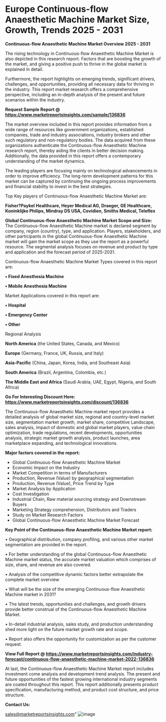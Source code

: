 # Europe Continuous-flow Anaesthetic Machine Market Size, Growth, Trends 2025 - 2031

<Strong> Continuous-flow Anaesthetic Machine Market Overview 2025 - 2031</strong>

The rising technology in Continuous-flow Anaesthetic Machine Market is also depicted in this research report. Factors that are boosting the growth of the market, and giving a positive push to thrive in the global market is explained in detail.

Furthermore, the report highlights on emerging trends, significant drivers, challenges, and opportunities, providing all necessary data for thriving in the industry. This report market research offers a comprehensive perspective, including an in-depth analysis of the present and future scenarios within the industry.

<strong>Request Sample Report @ <a href=https://www.marketreportsinsights.com/sample/136836>https://www.marketreportsinsights.com/sample/136836</a></strong>

The market overview included in this report provides information from a wide range of resources like government organizations, established companies, trade and industry associations, industry brokers and other such regulatory and non-regulatory bodies. The data acquired from these organizations authenticate the Continuous-flow Anaesthetic Machine research report, thereby aiding the clients in better decision making. Additionally, the data provided in this report offers a contemporary understanding of the market dynamics.

The leading players are focusing mainly on technological advancements in order to improve efficiency. The long-term development patterns for this market can be captured by continuing the ongoing process improvements and financial stability to invest in the best strategies.

Top Key players of Continuous-flow Anaesthetic Machine Market are:

<strong>Fisher?Paykel Healthcare, Heyer Medical AG, Draeger, GE Healthcare, Koninklijke Philips, Mindray DS USA, Covidien, Smiths Medical, Teleflex</strong>

<strong><b>Global Continuous-flow Anaesthetic Machine Market Scope and Size:</b></strong>
The Continuous-flow Anaesthetic Machine market is declared segment by company, region (country), type, and application. Players, stakeholders, and other participants in the global Continuous-flow Anaesthetic Machine market will gain the market scope as they use the report as a powerful resource. The segmental analysis focuses on revenue and product by type and application and the forecast period of 2025-2031.

Continuous-flow Anaesthetic Machine Market Types covered in this report are:

<strong>• Fixed Anesthesia Machine

• Mobile Anesthesia Machine</strong>

Market Applications covered in this report are:

<strong>• Hospital

• Emergency Center

• Other</strong> 

Regional Analysis

<strong>North America</strong> (the United States, Canada, and Mexico)

<strong>Europe</strong> (Germany, France, UK, Russia, and Italy)

<strong>Asia-Pacific</strong> (China, Japan, Korea, India, and Southeast Asia)

<strong>South America</strong> (Brazil, Argentina, Colombia, etc.)

<strong>The Middle East and Africa</strong> (Saudi Arabia, UAE, Egypt, Nigeria, and South Africa)

<strong>Go For Interesting Discount Here: <a href=https://www.marketreportsinsights.com/discount/136836>https://www.marketreportsinsights.com/discount/136836</a></strong>

The Continuous-flow Anaesthetic Machine market report provides a detailed analysis of global market size, regional and country-level market size, segmentation market growth, market share, competitive Landscape, sales analysis, impact of domestic and global market players, value chain optimization, trade regulations, recent developments, opportunities analysis, strategic market growth analysis, product launches, area marketplace expanding, and technological innovations.

<strong><b>Major factors covered in the report:</b></strong>
<ul>
  <li>Global Continuous-flow Anaesthetic Machine Market </li>
  <li>Economic Impact on the Industry</li>
  <li>Market Competition in terms of Manufacturers</li>
  <li>Production, Revenue (Value) by geographical segmentation</li>
  <li>Production, Revenue (Value), Price Trend by Type</li>
  <li>Market Analysis by Application</li>
  <li>Cost Investigation</li>
  <li>Industrial Chain, Raw material sourcing strategy and Downstream Buyers</li>
  <li>Marketing Strategy comprehension, Distributors and Traders</li>
  <li>Study on Market Research Factors</li>
  <li>Global Continuous-flow Anaesthetic Machine Market Forecast</li>
</ul>

<strong><b>Key Point of the Continuous-flow Anaesthetic Machine Market report:</b></strong>

• Geographical distribution, company profiling, and various other market segmentation are provided in the report.

• For better understanding of the global Continuous-flow Anaesthetic Machine market status, the accurate market valuation which comprises of size, share, and revenue are also covered.

• Analysis of the competitive dynamic factors better extrapolate the complete market overview

• What will be the size of the emerging Continuous-flow Anaesthetic Machine market in 2031?

• The latest trends, opportunities and challenges, and growth drivers provide better construal of the Continuous-flow Anaesthetic Machine Market.

• In-detail industrial analysis, sales study, and production understanding shed more light on the future market growth rate and scope.

• Report also offers the opportunity for customization as per the customer request.

<strong><b>View Full Report @ <a href=https://www.marketreportsinsights.com/industry-forecast/continuous-flow-anaesthetic-machine-market-2022-136836>https://www.marketreportsinsights.com/industry-forecast/continuous-flow-anaesthetic-machine-market-2022-136836</a></b></strong>


At last, the Continuous-flow Anaesthetic Machine Market report includes investment come analysis and development trend analysis. The present and future opportunities of the fastest growing international industry segments are coated throughout this report. This report additionally presents product specification, manufacturing method, and product cost structure, and price structure.

<strong>Contact Us:</strong>

sales@marketreportsinsights.com"
![image](https://github.com/user-attachments/assets/0da695c8-a31c-4af2-aba4-85a12c93a640)
